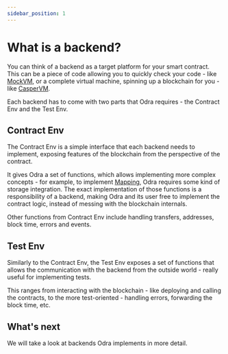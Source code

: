 ```yaml
---
sidebar_position: 1
---
```


# What is a backend?

You can think of a backend as a target platform for your smart contract.
This can be a piece of code allowing you to quickly check your code - like [MockVM](02-mock-vm.md),
or a complete virtual machine, spinning up a blockchain for you - like [CasperVM](03-casper.md).

Each backend has to come with two parts that Odra requires - the Contract Env and the Test Env.

## Contract Env
The Contract Env is a simple interface that each backend needs to implement,
exposing features of the blockchain from the perspective of the contract.

It gives Odra a set of functions, which allows implementing more complex concepts -
for example, to implement [Mapping](../basics/05-storage-interaction.md),
Odra requires some kind of storage integration.
The exact implementation of those functions is a responsibility of a backend,
making Odra and its user free to implement the contract logic,
instead of messing with the blockchain internals.

Other functions from Contract Env include handling transfers, addresses, block time, errors and events.

## Test Env
Similarly to the Contract Env, the Test Env exposes a set of functions that allows the communication with
the backend from the outside world - really useful for implementing tests.

This ranges from interacting with the blockchain - like deploying and calling the contracts,
to the more test-oriented - handling errors, forwarding the block time, etc.

## What's next
We will take a look at backends Odra implements in more detail.